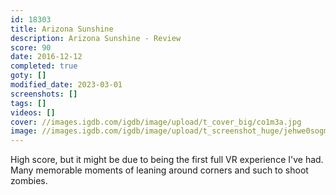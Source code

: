 ```yaml
---
id: 18303
title: Arizona Sunshine
description: Arizona Sunshine - Review
score: 90
date: 2016-12-12
completed: true
goty: []
modified_date: 2023-03-01
screenshots: []
tags: []
videos: []
cover: //images.igdb.com/igdb/image/upload/t_cover_big/co1m3a.jpg
image: //images.igdb.com/igdb/image/upload/t_screenshot_huge/jehwe0sogmw8uahazeth.jpg
---
```

High score, but it might be due to being the first full VR experience I've had. Many memorable moments of leaning around corners and such to shoot zombies.